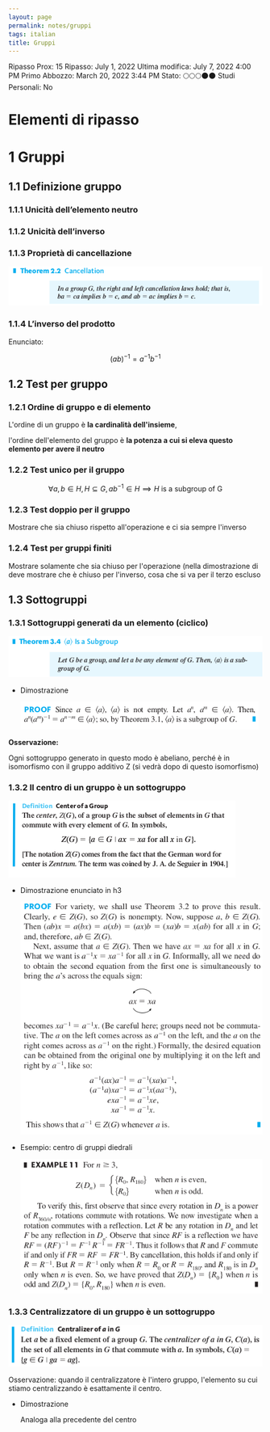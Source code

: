 ```yaml
---
layout: page
permalink: notes/gruppi
tags: italian
title: Gruppi
---
```


Ripasso Prox: 15
Ripasso: July 1, 2022
Ultima modifica: July 7, 2022 4:00 PM
Primo Abbozzo: March 20, 2022 3:44 PM
Stato: 🌕🌕🌕🌑🌑
Studi Personali: No

# Elementi di ripasso

# 1 Gruppi

## 1.1 Definizione gruppo

### 1.1.1 Unicità dell’elemento neutro

### 1.1.2 Unicità dell’inverso

### 1.1.3 Proprietà di cancellazione

<img src="/images/notes/image/universita/ex-notion/Gruppi/Untitled.png" alt="image/universita/ex-notion/Gruppi/Untitled">

### 1.1.4 L’inverso del prodotto

Enunciato:

$$(ab)^{-1} =a^{-1}b^{-1}$$

## 1.2 Test per gruppo

### 1.2.1 Ordine di gruppo e di elemento

L'ordine di un gruppo è **la cardinalità dell'insieme**,

l'ordine dell'elemento del gruppo è **la potenza a cui si eleva questo elemento per avere il neutro**

### 1.2.2 Test unico per il gruppo


$$
\forall a,b \in H ,H \subseteq G, ab^{-1} \in H \implies H \text{ is a subgroup of G}
$$


### 1.2.3 Test doppio per il gruppo

Mostrare che sia chiuso rispetto all'operazione e ci sia sempre l'inverso

### 1.2.4 Test per gruppi finiti

Mostrare solamente che sia chiuso per l'operazione (nella dimostrazione di deve mostrare che è chiuso per l'inverso, cosa che si va per il terzo escluso

## 1.3 Sottogruppi

### 1.3.1 Sottogruppi generati da un elemento (ciclico)

<img src="/images/notes/image/universita/ex-notion/Gruppi/Untitled 1.png" alt="image/universita/ex-notion/Gruppi/Untitled 1">

- Dimostrazione

    <img src="/images/notes/image/universita/ex-notion/Gruppi/Untitled 2.png" alt="image/universita/ex-notion/Gruppi/Untitled 2">


**Osservazione:**

Ogni sottogruppo generato in questo modo è abeliano, perché è in isomorfismo con il gruppo additivo Z (si vedrà dopo di questo isomorfismo)

### 1.3.2 Il centro di un gruppo è un sottogruppo

<img src="/images/notes/image/universita/ex-notion/Gruppi/Untitled 3.png" alt="image/universita/ex-notion/Gruppi/Untitled 3">

- Dimostrazione enunciato in h3

    <img src="/images/notes/image/universita/ex-notion/Gruppi/Untitled 4.png" alt="image/universita/ex-notion/Gruppi/Untitled 4">

- Esempio: centro di gruppi diedrali

    <img src="/images/notes/image/universita/ex-notion/Gruppi/Untitled 5.png" alt="image/universita/ex-notion/Gruppi/Untitled 5">


### 1.3.3 Centralizzatore di un gruppo è un sottogruppo

<img src="/images/notes/image/universita/ex-notion/Gruppi/Untitled 6.png" alt="image/universita/ex-notion/Gruppi/Untitled 6">

Osservazione: quando il centralizzatore è l'intero gruppo, l'elemento su cui stiamo centralizzando è esattamente il centro.

- Dimostrazione

    Analoga alla precedente del centro